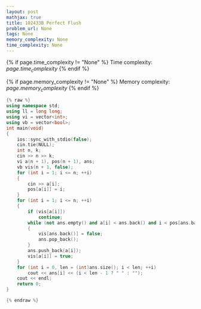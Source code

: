 ```yaml
---
layout: post
mathjax: true
title: 102433B Perfect Flush
problem_url: None
tags: None
memory_complexity: None
time_complexity: None
---
```




{% if page.time_complexity != "None" %}
Time complexity: ${{ page.time_complexity }}$
{% endif %}

{% if page.memory_complexity != "None" %}
Memory complexity: ${{ page.memory_complexity }}$
{% endif %}

```cpp
{% raw %}
using namespace std;
using ll = long long;
using vi = vector<int>;
using vb = vector<bool>;
int main(void)
{
    ios::sync_with_stdio(false);
    cin.tie(NULL);
    int n, k;
    cin >> n >> k;
    vi a(n + 1), pos(n + 1), ans;
    vb vis(n + 1, false);
    for (int i = 1; i <= n; ++i)
    {
        cin >> a[i];
        pos[a[i]] = i;
    }
    for (int i = 1; i <= n; ++i)
    {
        if (vis[a[i]])
            continue;
        while (not ans.empty() and a[i] < ans.back() and i < pos[ans.back()])
        {
            vis[ans.back()] = false;
            ans.pop_back();
        }
        ans.push_back(a[i]);
        vis[a[i]] = true;
    }
    for (int i = 0, len = (int)ans.size(); i < len; ++i)
        cout << ans[i] << (i < len - 1 ? " " : "");
    cout << endl;
    return 0;
}

{% endraw %}
```